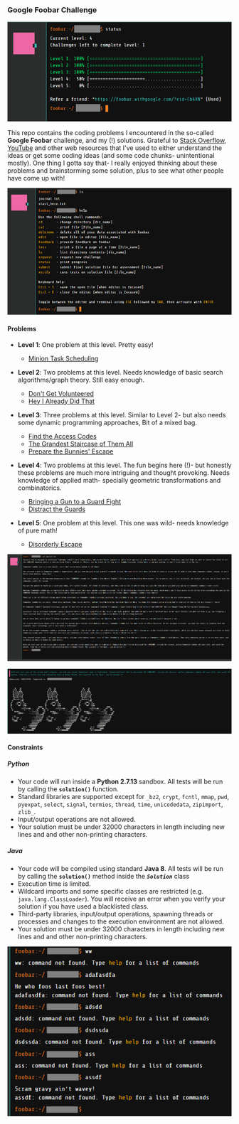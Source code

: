 ### Google Foobar Challenge

![Foobar progress](https://github.com/dhruba018/Google_Foobar/blob/master/Figures/foobar_progress41.png)

This repo contains the coding problems I encountered in the so-called **Google Foobar** challenge, and my (!) solutions. Grateful to [Stack Overflow](https://stackoverflow.com/), [YouTube](https://youtube.com/) and other web resources that I've used to either understand the ideas or get some coding ideas (and some code chunks- unintentional mostly). One thing I gotta say that- I really enjoyed thinking about these problems and brainstorming some solution, plus to see what other people have come up with!  

![Foobar window](https://github.com/dhruba018/Google_Foobar/blob/master/Figures/foobar_window.png)

#### Problems
* **Level 1**: One problem at this level. Pretty easy! 
	* [Minion Task Scheduling](https://github.com/dhruba018/Google_Foobar/tree/master/Problem_1)

* **Level 2**: Two problems at this level. Needs knowledge of basic search algorithms/graph theory. Still easy enough. 
	* [Don't Get Volunteered](https://github.com/dhruba018/Google_Foobar/tree/master/Problem_2.1)
	* [Hey I Already Did That](https://github.com/dhruba018/Google_Foobar/tree/master/Problem_2.2)

* **Level 3**: Three problems at this level. Similar to Level 2- but also needs some dynamic programming approaches, Bit of a mixed bag. 
	* [Find the Access Codes](https://github.com/dhruba018/Google_Foobar/tree/master/Problem_3.1)
    * [The Grandest Staircase of Them All](https://github.com/dhruba018/Google_Foobar/tree/master/Problem_3.2)
	* [Prepare the Bunnies' Escape](https://github.com/dhruba018/Google_Foobar/tree/master/Problem_3.3)

* **Level 4**: Two problems at this level. The fun begins here (!)- but honestly these problems are much more intriguing and thought provoking. Needs knowledge of applied math- specially geometric transformations and combinatorics. 
    * [Bringing a Gun to a Guard Fight](https://github.com/dhruba018/Google_Foobar/tree/master/Problem_4.1)
    * [Distract the Guards](https://github.com/dhruba018/Google_Foobar/tree/master/Problem_4.2)

* **Level 5**: One problem at this level. This one was wild- needs knowledge of pure math!
    * [Disorderly Escape](https://github.com/dhruba018/Google_Foobar/tree/master/Problem_5)


![Foobar journal](https://github.com/dhruba018/Google_Foobar/blob/master/Figures/foobar_journal_full.png)

![Foobar finished](https://github.com/dhruba018/Google_Foobar/blob/master/Figures/foobar_finished2.png)


#### Constraints
##### Python
* Your code will run inside a **Python 2.7.13** sandbox. All tests will be run by calling the **`solution()`** function.  
* Standard libraries are supported except for `_bz2`, `crypt`, `fcntl`, `mmap`, `pwd`, `pyexpat`, `select`, `signal`, `termios`, `thread`, `time`, `unicodedata`, `zipimport`, `zlib_`.  
* Input/output operations are not allowed.  
* Your solution must be under 32000 characters in length including new lines and and other non-printing characters.  

##### Java
* Your code will be compiled using standard **Java 8**. All tests will be run by calling the **`solution()`** method inside the **_`Solution`_** class  
* Execution time is limited.  
* Wildcard imports and some specific classes are restricted (e.g. `java.lang.ClassLoader`). You will receive an error when you verify your solution if you have used a blacklisted class.  
* Third-party libraries, input/output operations, spawning threads or processes and changes to the execution environment are not allowed.  
* Your solution must be under 32000 characters in length including new lines and and other non-printing characters.  

![Foobar fun](https://github.com/dhruba018/Google_Foobar/blob/master/Figures/foobar_fun_errmsg.png)
